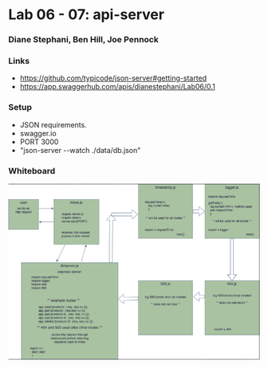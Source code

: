 # Lab 06 - 07: api-server

### Diane Stephani, Ben Hill, Joe Pennock

### Links 
- https://github.com/typicode/json-server#getting-started
- https://app.swaggerhub.com/apis/dianestephani/Lab06/0.1

### Setup
- JSON requirements.
- swagger.io
- PORT 3000
- "json-server --watch ./data/db.json"

### Whiteboard
![Whiteboard](https://github.com/dianestephani-401-advanced-javascript/api-server/blob/master/Lab07Whiteboard.png)

